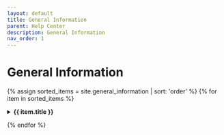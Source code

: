 ```yaml
---
layout: default
title: General Information
parent: Help Center
description: General Information
nav_order: 1
---
```


# General Information

{% assign sorted_items = site.general_information | sort: 'order' %}
{% for item in sorted_items %}

<details>
    <summary><b>{{ item.title }}</b></summary>
    <a href="{{ item.url }}" target="_blank">Share</a>
    {{item.content}}
</details>

{% endfor %}
